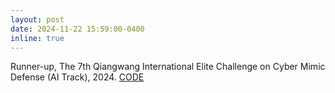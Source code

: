 ```yaml
---
layout: post
date: 2024-11-22 15:59:00-0400
inline: true
---
```


Runner-up, The 7th Qiangwang International Elite Challenge on Cyber Mimic Defense (AI Track), 2024. <ins>[CODE](https://github.com/JiePeng104/qiangwang-adversarial-attack)</ins>
